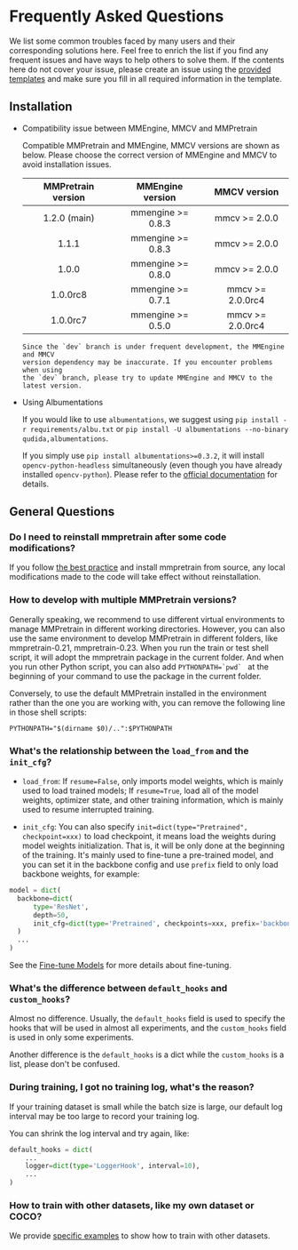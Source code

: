 # Frequently Asked Questions

We list some common troubles faced by many users and their corresponding
solutions here. Feel free to enrich the list if you find any frequent issues
and have ways to help others to solve them. If the contents here do not cover
your issue, please create an issue using the
[provided templates](https://github.com/VBTI-development/onedl-mmpretrain/issues/new/choose)
and make sure you fill in all required information in the template.

## Installation

- Compatibility issue between MMEngine, MMCV and MMPretrain

  Compatible MMPretrain and MMEngine, MMCV versions are shown as below. Please
  choose the correct version of MMEngine and MMCV to avoid installation issues.

  | MMPretrain version | MMEngine version  |   MMCV version   |
  | :----------------: | :---------------: | :--------------: |
  |    1.2.0 (main)    | mmengine >= 0.8.3 |  mmcv >= 2.0.0   |
  |       1.1.1        | mmengine >= 0.8.3 |  mmcv >= 2.0.0   |
  |       1.0.0        | mmengine >= 0.8.0 |  mmcv >= 2.0.0   |
  |      1.0.0rc8      | mmengine >= 0.7.1 | mmcv >= 2.0.0rc4 |
  |      1.0.0rc7      | mmengine >= 0.5.0 | mmcv >= 2.0.0rc4 |

  ```{note}
  Since the `dev` branch is under frequent development, the MMEngine and MMCV
  version dependency may be inaccurate. If you encounter problems when using
  the `dev` branch, please try to update MMEngine and MMCV to the latest version.
  ```

- Using Albumentations

  If you would like to use `albumentations`, we suggest using `pip install -r requirements/albu.txt` or
  `pip install -U albumentations --no-binary qudida,albumentations`.

  If you simply use `pip install albumentations>=0.3.2`, it will install `opencv-python-headless` simultaneously
  (even though you have already installed `opencv-python`). Please refer to the
  [official documentation](https://albumentations.ai/docs/getting_started/installation/#note-on-opencv-dependencies)
  for details.

## General Questions

### Do I need to reinstall mmpretrain after some code modifications?

If you follow [the best practice](../get_started.md#best-practices) and install mmpretrain from source,
any local modifications made to the code will take effect without
reinstallation.

### How to develop with multiple MMPretrain versions?

Generally speaking, we recommend to use different virtual environments to
manage MMPretrain in different working directories. However, you
can also use the same environment to develop MMPretrain in different
folders, like mmpretrain-0.21, mmpretrain-0.23. When you run the train or test shell script,
it will adopt the mmpretrain package in the current folder. And when you run other Python
script, you can also add `` PYTHONPATH=`pwd`  `` at the beginning of your command
to use the package in the current folder.

Conversely, to use the default MMPretrain installed in the environment
rather than the one you are working with, you can remove the following line
in those shell scripts:

```shell
PYTHONPATH="$(dirname $0)/..":$PYTHONPATH
```

### What's the relationship between the `load_from` and the `init_cfg`?

- `load_from`: If `resume=False`, only imports model weights, which is mainly used to load trained models;
  If `resume=True`, load all of the model weights, optimizer state, and other training information, which is
  mainly used to resume interrupted training.

- `init_cfg`: You can also specify `init=dict(type="Pretrained", checkpoint=xxx)` to load checkpoint, it
  means load the weights during model weights initialization. That is, it will be only done at the
  beginning of the training. It's mainly used to fine-tune a pre-trained model, and you can set it in
  the backbone config and use `prefix` field to only load backbone weights, for example:

```python
model = dict(
  backbone=dict(
      type='ResNet',
      depth=50,
      init_cfg=dict(type='Pretrained', checkpoints=xxx, prefix='backbone'),
  )
  ...
)
```

See the [Fine-tune Models](./finetune_custom_dataset.md) for more details about fine-tuning.

### What's the difference between `default_hooks` and `custom_hooks`?

Almost no difference. Usually, the `default_hooks` field is used to specify the hooks that will be used in almost
all experiments, and the `custom_hooks` field is used in only some experiments.

Another difference is the `default_hooks` is a dict while the `custom_hooks` is a list, please don't be
confused.

### During training, I got no training log, what's the reason?

If your training dataset is small while the batch size is large, our default log interval may be too large to
record your training log.

You can shrink the log interval and try again, like:

```python
default_hooks = dict(
    ...
    logger=dict(type='LoggerHook', interval=10),
    ...
)
```

### How to train with other datasets, like my own dataset or COCO?

We provide [specific examples](./pretrain_custom_dataset.md) to show how to train with other datasets.
